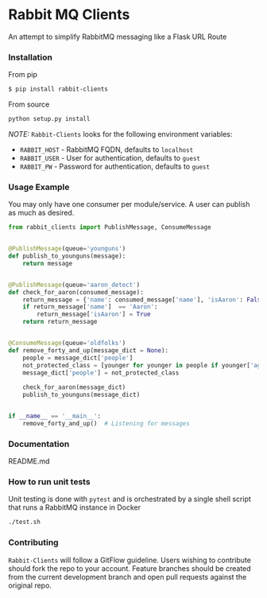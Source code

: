# Rabbit MQ Clients

An attempt to simplify RabbitMQ messaging like a Flask URL Route


### Installation

From pip

```bash
$ pip install rabbit-clients
```

From source

```python
python setup.py install
```

*NOTE:* ```Rabbit-Clients``` looks for the following environment variables:

* ```RABBIT_HOST``` - RabbitMQ FQDN, defaults to ```localhost```
* ```RABBIT_USER``` - User for authentication, defaults to ```guest```
* ```RABBIT_PW``` - Password for authentication, defaults to ```guest```


### Usage Example

You may only have one consumer per module/service.  A user can publish as much as desired.

```python
from rabbit_clients import PublishMessage, ConsumeMessage


@PublishMessage(queue='younguns')
def publish_to_younguns(message):
    return message


@PublishMessage(queue='aaron_detect')
def check_for_aaron(consumed_message):
    return_message = {'name': consumed_message['name'], 'isAaron': False}
    if return_message['name']  == 'Aaron':
        return_message['isAaron'] = True
    return return_message


@ConsumeMessage(queue='oldfolks')
def remove_forty_and_up(message_dict = None):
    people = message_dict['people']
    not_protected_class = [younger for younger in people if younger['age'] < 40]
    message_dict['people'] = not_protected_class
    
    check_for_aaron(message_dict)
    publish_to_younguns(message_dict)


if __name__ == '__main__':
    remove_forty_and_up()  # Listening for messages

```

### Documentation

README.md

### How to run unit tests

Unit testing is done with ```pytest``` and is
orchestrated by a single shell script that runs a 
RabbitMQ instance in Docker

```bash
./test.sh
```

### Contributing

```Rabbit-Clients``` will follow a GitFlow guideline.  Users wishing to contribute
should fork the repo to your account.  Feature branches should be created
from the current development branch and open pull requests against the original repo.
